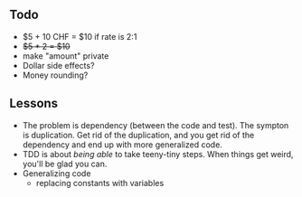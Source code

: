 ## Todo

- $5 + 10 CHF = $10 if rate is 2:1
- ~~$5 * 2 = $10~~
- make "amount" private
- Dollar side effects?
- Money rounding?

## Lessons
- The problem is dependency (between the code and test). The sympton is duplication. Get rid of the duplication, and you get rid of the dependency and end up with more generalized code.
- TDD is about *being able* to take teeny-tiny steps. When things get weird, you'll be glad you can.
- Generalizing code
    - replacing constants with variables
